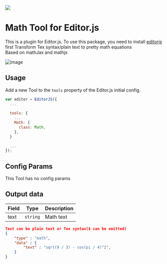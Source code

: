 ![](https://badgen.net/badge/Editor.js/v2.0/blue)

# Math Tool for Editor.js
This is a plugin for Editor.js. To use this package, you need to install [editorjs](https://www.npmjs.com/package/@editorjs/editorjs) first
Transform Tex syntax/plain text to pretty math equations  
Based on mathJax and mathjs  

![image](https://user-images.githubusercontent.com/51183663/84605226-486fbd80-aece-11ea-9bc0-38c90cd8bc05.png)

## Usage

Add a new Tool to the `tools` property of the Editor.js initial config.

```javascript
var editor = EditorJS({
  ...
  
  tools: {
    ...
    Math: {
      class: Math,
    },
  }
  
  ...
});
```

## Config Params

This Tool has no config params

## Output data

| Field  | Type     | Description      |
| ------ | -------- | ---------------- |
| text   | `string` | Math text |


```json
Text can be plain text or Tex syntax($ can be omitted)
{
    "type" : "math",
    "data" : {
        "text" : "sqrt(9 / 3) - cos(pi / 4)^2",
    }
}
```
